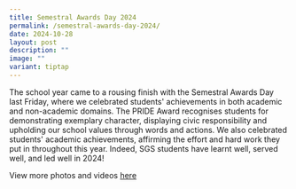 ```yaml
---
title: Semestral Awards Day 2024
permalink: /semestral-awards-day-2024/
date: 2024-10-28
layout: post
description: ""
image: ""
variant: tiptap
---
```

<p>The school year came to a rousing finish with the Semestral Awards Day
last Friday, where we celebrated students' achievements in both academic
and non-academic domains. The PRIDE Award recognises students for demonstrating
exemplary character, displaying civic responsibility and upholding our
school values through words and actions. We also celebrated students' academic
achievements, affirming the effort and hard work they put in throughout
this year. Indeed, SGS students have learnt well, served well, and led
well in 2024!</p>
<p>View more photos and videos <a href="https://www.sgs.moe.edu.sg/semestral-awards-day-2024/" rel="noopener nofollow" target="_blank">here</a>
</p>